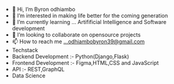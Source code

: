 - 👋 Hi, I’m Byron odhiambo
- 👀 I’m interested in making life better for the coming generation
- 🌱 I’m currently learning ... Artifificial Intelligence and Software development
- 💞️ I’m looking to collaborate on opensource projects
- 📫 How to reach me ...odhiambobyron39@gmail.com
- Techstack
- Backend Development :- Python(Django,Flask)
- Frontend Development :- Figma,HTML,CSS and JavaScript
- API :- REST,GraphQL
- Data Science

<!---
Byron94odhiambo/Byron94odhiambo is a ✨ special ✨ repository because its `README.md` (this file) appears on your GitHub profile.
You can click the Preview link to take a look at your changes.
--->
